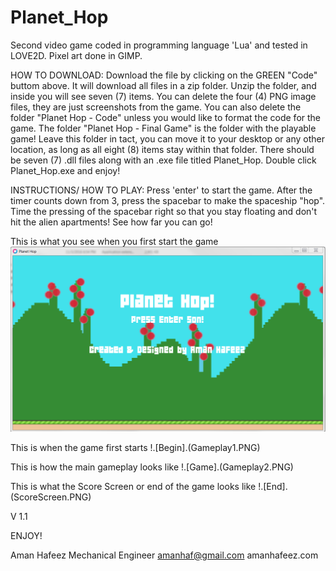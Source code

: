 # Planet_Hop

Second video game coded in programming language 'Lua' and tested in LOVE2D. Pixel art done in GIMP.

HOW TO DOWNLOAD: Download the file by clicking on the GREEN "Code" buttom above. It will download all files in a zip folder. Unzip the folder, and inside you will see seven (7) items. You can delete the four (4) PNG image files, they are just screenshots from the game. You can also delete the folder "Planet Hop - Code" unless you would like to format the code for the game. The folder "Planet Hop - Final Game" is the folder with the playable game! Leave this folder in tact, you can move it to your desktop or any other location, as long as all eight (8) items stay within that folder. There should be seven (7) .dll files along with an .exe file titled Planet_Hop. Double click Planet_Hop.exe and enjoy!

INSTRUCTIONS/ HOW TO PLAY: Press 'enter' to start the game. After the timer counts down from 3, press the spacebar to make the spaceship "hop". Time the pressing of the spacebar right so that you stay floating and don't hit the alien apartments! See how far you can go! 

This is what you see when you first start the game 
![Start](https://github.com/amanhaf01/Planet_Hop/blob/main/Title%20Screen.PNG)

This is when the game first starts
!.[Begin].(Gameplay1.PNG)

This is how the main gameplay looks like
!.[Game].(Gameplay2.PNG)

This is what the Score Screen or end of the game looks like
!.[End].(ScoreScreen.PNG)

V 1.1

ENJOY!

Aman Hafeez
Mechanical Engineer 
amanhaf@gmail.com
amanhafeez.com
